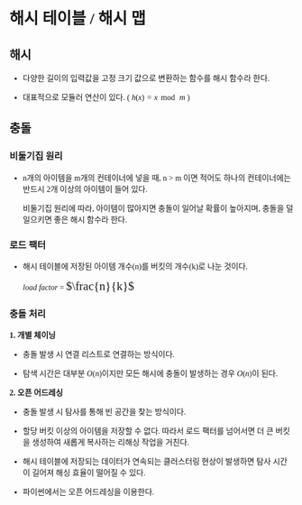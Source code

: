 <span style='font-family: Consolas'>

# 해시 테이블 / 해시 맵

## 해시
- 다양한 길이의 입력값을 고정 크기 값으로 변환하는 함수를 해시 함수라 한다.

- 대표적으로 모듈러 연산이 있다.
$(\ h(x)=x\,\bmod\,m\ )$

## 충돌
### 비둘기집 원리
- n개의 아이템을 m개의 컨테이너에 넣을 때, n > m 이면 적어도 하나의 컨테이너에는 반드시 2개 이상의 아이템이 들어 있다.
  
  비둘기집 원리에 따라, 아이템이 많아지면 충돌이 일어날 확률이 높아지며, 충돌을 덜 일으키면 좋은 해시 함수라 한다.

### 로드 팩터
- 해시 테이블에 저장된 아이템 개수(n)를 버킷의 개수(k)로 나눈 것이다.
  
  $load\ factor$ = <span style='font-size: 1.5em'>$\frac{n}{k}$</span>

### 충돌 처리
  **1. 개별 체이닝**
   
   - 충돌 발생 시 연결 리스트로 연결하는 방식이다.
   
   - 탐색 시간은 대부분 $O(n)$이지만 모든 해시에 충돌이 발생하는 경우 $O(n)$이 된다.

  **2. 오픈 어드레싱**
   
   - 충돌 발생 시 탐사를 통해 빈 공간을 찾는 방식이다.
   
   - 할당 버킷 이상의 아이템을 저장할 수 없다. 따라서 로드 팩터를 넘어서면 더 큰 버킷을 생성하여 새롭게 복사하는 리해싱 작업을 거친다.
   
   - 해시 테이블에 저장되는 데이터가 연속되는 클러스터링 현상이 발생하면 탐사 시간이 길어져 해싱 효율이 떨어질 수 있다.

   - 파이썬에서는 오픈 어드레싱을 이용한다.